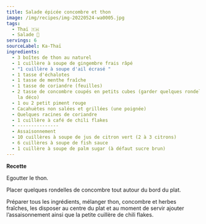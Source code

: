 ```yaml
---
title: Salade épicée concombre et thon
image: /img/recipes/img-20220524-wa0005.jpg
tags:
  - Thaï 🇹🇭
  - Salade 🥗
servings: 6
sourceLabel: Ka-Thaï
ingredients:
  - 3 boîtes de thon au naturel
  - 1 cuillère à soupe de gingembre frais râpé
  - "1 cuillère à soupe d'ail écrasé "
  - 1 tasse d'échalotes
  - 1 tasse de menthe fraîche
  - 1 tasse de coriandre (feuilles)
  - 2 tasse de concombre coupés en petits cubes (garder quelques rondelles pour
    la déco)
  - 1 ou 2 petit piment rouge
  - Cacahuètes non salées et grillées (une poignée)
  - Quelques racines de coriandre
  - 1 cuillère à café de chili flakes
  - ---------------
  - Assaisonnement
  - 10 cuillères à soupe de jus de citron vert (2 à 3 citrons)
  - 6 cuillères à soupe de fish sauce
  - 1 cuillère à soupe de palm sugar (à défaut sucre brun)
---
```

**Recette**

Egoutter le thon.

Placer quelques rondelles de concombre tout autour du bord du plat.

Préparer tous les ingrédients, mélanger thon, concombre et herbes fraîches, les disposer au centre du plat et au moment de servir ajouter l’assaisonnement ainsi que la petite cuillère de chili flakes.



```

```